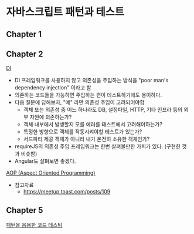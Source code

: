 # 자바스크립트 패턴과 테스트

## Chapter 1

## Chapter 2

[DI](./ch2/di)

- DI 프레임워크를 사용하지 않고 의존성을 주입하는 방식을 "poor man's dependency injection" 이라고 함
- 의존하는 코드들을 가능하면 주입하는 편이 테스트하기에도 용이하다.
- 다음 질문에 답해보자, "예" 라면 의존성 주입이 고려되어야함
  - 객체 또는 의존성 중 어느 하나라도 DB, 설정파일, HTTP, 기타 인프라 등의 외부 자원에 의존하는가?
  - 객체 내부에서 발생할지 모를 에러를 테스트에서 고려해야하는가?
  - 특정한 방향으로 객체를 작동시켜야할 테스트가 있는가?
  - 서드파티 제공 객체가 아니라 내가 온전히 소유한 객체인가?
- requireJS의 의존성 주입 프레임워크는 한번 살펴볼만한 가치가 있다. (구현한 것과 비슷함)
- Angular도 살펴보면 좋겠다.

[AOP (Aspect Oriented Programming)](./ch2/aop)

- 참고자료
  - https://meetup.toast.com/posts/109

## Chapter 5

[패턴을 응용한 코드 테스팅](./ch5)
